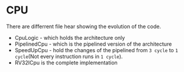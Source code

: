 CPU
===

There are differrent file hear showing the evolution of the code.

- CpuLogic - which holds the architecture only
- PipelinedCpu - which is the pipelined version of the architecture
- SpeedUpCpu - hold the changes of the pipelined from `3 cycle` to `1 cycle`(Not every instruction runs in `1 cycle`).
- RV32ICpu is the complete implementation